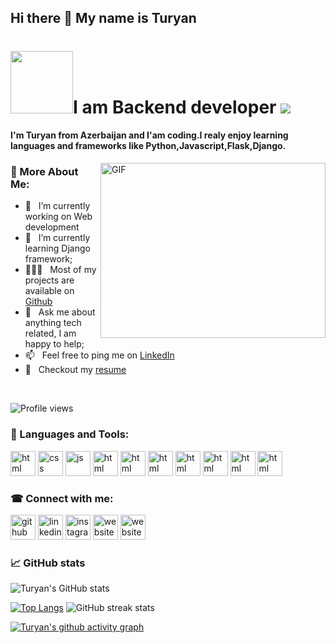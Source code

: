 ## Hi there 👋 My name is Turyan

# <img src="https://text.media.giphy.com/v1/media/giphy.webp?token=eyJhbGciOiJIUzI1NiIsInR5cCI6IkpXVCJ9.eyJrZXkiOiJwcm9kLTIwMjAtMDQtMjIiLCJzdHlsZSI6InN1cGVyIiwidGV4dCI6IkhpIiwiaWF0IjoxNjQzMjkxOTg1fQ.LQuxQiVy5_y6pK3tSEO6ZWtSGjLU79AvlEsJFVyavq4&cid=3eb8bcd330eebe1dc6833b12f7449a1cbfab491441de8708&dynamic_style=super&rid=giphy.webp&ct=t" width="100px"/>I am Backend developer <img src="https://github.com/saadeghi/saadeghi/blob/master/dino.gif?raw=true" />
#### I'm Turyan from Azerbaijan and I'am coding.I realy enjoy learning languages and frameworks like Python,Javascript,Flask,Django.

<img align="right" alt="GIF" src="https://media.giphy.com/media/iIqmM5tTjmpOB9mpbn/giphy.gif" width="360px" height="280px"/>

### 🧐 More About Me:

- 🔭 &nbsp; I’m currently working on Web development
- 🌱 &nbsp; I’m currently learning Django framework; 
- 👨🏻‍💻 &nbsp; Most of my projects are available on [Github](https://github.com/turyanazizov?tab=repositories)
- 💬 &nbsp; Ask me about anything tech related, I am happy to help;
- 📫 &nbsp; Feel free to ping me on [LinkedIn](https://www.linkedin.com/in/rahul-jha98/)
- 📝 &nbsp; Checkout my [resume](https://drive.google.com/file/d/1UCDrX_cXNuaoUvnPLyNZAQCQG293sHXg/view?usp=sharing)

<br>

![Profile views](https://gpvc.arturio.dev/turyanazizov)

### 🔨 Languages and Tools:
[<img src='https://www.svgrepo.com/show/349402/html5.svg' alt='html' height='40'>](https://github.com/turyanazizov) [<img src='https://www.svgrepo.com/show/349330/css3.svg' alt='css' height='40'>](https://github.com/turyanazizov) [<img src='https://www.svgrepo.com/show/353925/javascript.svg' alt='js' height='40'>](https://github.com/turyanazizov)  [<img src='https://raw.githubusercontent.com/rahulbanerjee26/githubAboutMeGenerator/main/icons/flask.svg' alt='html' height='40'>](https://github.com/turyanazizov) [<img src='https://raw.githubusercontent.com/rahulbanerjee26/githubAboutMeGenerator/main/icons/django.svg' alt='html' height='40'>](https://github.com/turyanazizov) [<img src='https://raw.githubusercontent.com/rahulbanerjee26/githubAboutMeGenerator/main/icons/python.svg' alt='html' height='40'>](https://github.com/turyanazizov)
 [<img src='https://raw.githubusercontent.com/rahulbanerjee26/githubAboutMeGenerator/main/icons/heroku.svg' alt='html' height='40'>](https://github.com/turyanazizov) [<img src='https://raw.githubusercontent.com/rahulbanerjee26/githubAboutMeGenerator/main/icons/sqlite.svg' alt='html' height='40'>](https://github.com/turyanazizov) [<img src='https://raw.githubusercontent.com/rahulbanerjee26/githubAboutMeGenerator/main/icons/bootstrap.svg' alt='html' height='40'>](https://github.com/turyanazizov) [<img src='https://raw.githubusercontent.com/rahulbanerjee26/githubAboutMeGenerator/main/icons/github.svg' alt='html' height='40'>](https://github.com/turyanazizov) 
<br>
### ☎ Connect with me: 
[<img src='https://www.svgrepo.com/show/341847/github.svg' alt='github' height='40'>](https://github.com/turyanazizov)  [<img src='https://www.svgrepo.com/show/75820/linkedin.svg' alt='linkedin' height='40'>](https://www.linkedin.com/in/turyan-azizov-417ba2201/)  [<img src='https://www.svgrepo.com/show/111199/instagram.svg' alt='instagram' height='40'>](https://www.instagram.com/_azizov13_/)  [<img src='https://www.svgrepo.com/show/105364/website.svg' alt='website' height='40'>](https://ta-portfoliooo.herokuapp.com/)  [<img src='https://www.svgrepo.com/show/217789/whatsapp.svg' alt='website' height='40'>](https://ta-portfoliooo.herokuapp.com/)
<br>
### 📈 GitHub stats
![Turyan's GitHub stats](https://github-readme-stats.vercel.app/api?username=turyanazizov&theme=dark&show_icons=true)

[![Top Langs](https://github-readme-stats.vercel.app/api/top-langs/?username=turyanazizov&theme=dark&show_icons=true)](https://github.com/turyanazizov/github-readme-stats) ![GitHub streak stats](https://github-readme-streak-stats.herokuapp.com/?user=turyanazizov&theme=dark&show_icons=true)  

[![Turyan's github activity graph](https://activity-graph.herokuapp.com/graph?username=turyanazizov&theme=xcode)](https://github.com/turyanazizov/github-readme-activity-graph)
  
